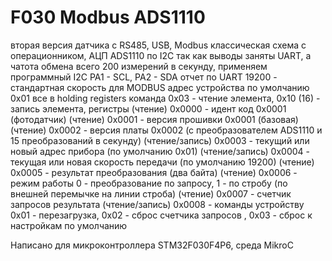 # F030 Modbus ADS1110
 
вторая версия датчика с RS485, USB, Modbus
классическая схема с операционником, АЦП ADS1110 по I2C
так как выводы заняты UART, а чатота обмена всего 200 измерений в секунду, применяем программный I2C
PA1 - SCL, PA2 - SDA
отчет по UART 19200 - стандартная скорость для MODBUS
адрес устройства по умолчанию 0х01
все в holding registers
команда 0х03 - чтение элемента, 0х10 (16) - запись элемента,
регистры
(чтение)          0х0000 - идент код 0х0001                                          (фотодатчик)
(чтение)          0х0001 - версия прошивки 0х0001                                    (базовая)
(чтение)          0х0002 - версия платы 0х0002                                       (с преобразователем ADS1110 и 15 преобразований в секунду)
(чтение/запись)   0х0003 - текущий или новый адрес прибора                           (по умолчанию 0х01)
(чтение/запись)   0х0004 - текущая или новая скорость передачи                       (по умолчанию 19200)
(чтение)          0х0005 - результат преобразования (два байта)
(чтение)   0х0006 - режим работы 0 - преобразование по запросу, 1 - по стробу (по внешней перемычке на линии строба)
(чтение)          0х0007 - счетчик запросов результата
(чтение/запись)   0х0008 - команды устройству 0х01 - перезагрузка, 0х02 - сброс счетчика запросов , 0х03 - сброс к настройкам по умолчанию

Написано для микроконтроллера STM32F030F4P6, среда MikroC